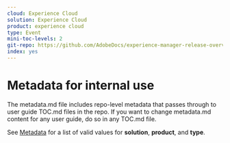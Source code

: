 ```yaml
---
cloud: Experience Cloud
solution: Experience Cloud
product: experience cloud
type: Event
mini-toc-levels: 2
git-repo: https://github.com/AdobeDocs/experience-manager-release-overview-events.en
index: yes
---
```


# Metadata for internal use

The metadata.md file includes repo-level metadata that passes through to user guide TOC.md files in the repo. If you want to change metadata.md content for any user guide, do so in any TOC.md file.

See [Metadata](https://experienceleague.adobe.com/docs/authoring-guide-exl/using/editing/user-guide-setup/metadata.html?lang=en) for a list of valid values for **solution**, **product**, and **type**.
